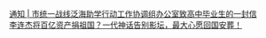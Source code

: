  
[通知 | 市统一战线泛海助学行动工作协调组办公室致高中毕业生的一封信](http://www.dianyue.me/archives/893/zo4dv12xtjlrk15i/)  
[李连杰将百亿资产捐祖国？一代神话告别影坛，最大心愿回国安葬！](http://www.dianyue.me/archives/713/9tidg3yw4ex99pl0/)